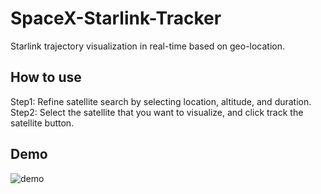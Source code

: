 # SpaceX-Starlink-Tracker
Starlink trajectory visualization in real-time based on geo-location.

## How to use
Step1: Refine satellite search by selecting location, altitude, and duration. </br>
Step2: Select the satellite that you want to visualize, and click track the satellite button.

## Demo
![demo](demo.gif)<br/>
